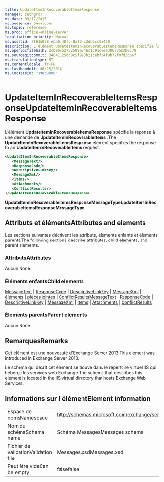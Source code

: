 ```yaml
---
title: UpdateItemInRecoverableItemsResponse
manager: sethgros
ms.date: 09/17/2015
ms.audience: Developer
ms.topic: reference
ms.prod: office-online-server
localization_priority: Normal
ms.assetid: 2f61b038-eba0-40fc-8af2-c3db5cc5a420
description: L’élément UpdateItemInRecoverableItemsResponse spécifie la réponse à une demande de UpdateItemInRecoverableItems.
ms.openlocfilehash: 2cb9bcb2752599a546c1391d6ea306735b3b0c78
ms.sourcegitcommit: 34041125dc8c5f993b21cebfc4f8b72f0fd2cb6f
ms.translationtype: MT
ms.contentlocale: fr-FR
ms.lasthandoff: 06/25/2018
ms.locfileid: "19838890"
---
```

# <a name="updateiteminrecoverableitemsresponse"></a><span data-ttu-id="b69f5-103">UpdateItemInRecoverableItemsResponse</span><span class="sxs-lookup"><span data-stu-id="b69f5-103">UpdateItemInRecoverableItemsResponse</span></span>

<span data-ttu-id="b69f5-104">L’élément **UpdateItemInRecoverableItemsResponse** spécifie la réponse à une demande de **UpdateItemInRecoverableItems** .</span><span class="sxs-lookup"><span data-stu-id="b69f5-104">The **UpdateItemInRecoverableItemsResponse** element specifies the response to an **UpdateItemInRecoverableItems** request.</span></span> 
  
```XML
<UpdateItemInRecoverableItemsResponse>
   <MessageText/>
   <ResponseCode/>
   <DescriptiveLinkKey/>
   <MessageXml/>
   <Items/>
   <Attachments/>
   <ConflictResults/>
</UpdateItemInRecoverableItemsResponse>
```

 <span data-ttu-id="b69f5-105">**UpdateItemInRecoverableItemsResponseMessageType**</span><span class="sxs-lookup"><span data-stu-id="b69f5-105">**UpdateItemInRecoverableItemsResponseMessageType**</span></span>
## <a name="attributes-and-elements"></a><span data-ttu-id="b69f5-106">Attributs et éléments</span><span class="sxs-lookup"><span data-stu-id="b69f5-106">Attributes and elements</span></span>

<span data-ttu-id="b69f5-107">Les sections suivantes décrivent les attributs, éléments enfants et éléments parents.</span><span class="sxs-lookup"><span data-stu-id="b69f5-107">The following sections describe attributes, child elements, and parent elements.</span></span>
  
### <a name="attributes"></a><span data-ttu-id="b69f5-108">Attributs</span><span class="sxs-lookup"><span data-stu-id="b69f5-108">Attributes</span></span>

<span data-ttu-id="b69f5-109">Aucun.</span><span class="sxs-lookup"><span data-stu-id="b69f5-109">None.</span></span>
  
### <a name="child-elements"></a><span data-ttu-id="b69f5-110">Éléments enfants</span><span class="sxs-lookup"><span data-stu-id="b69f5-110">Child elements</span></span>

<span data-ttu-id="b69f5-111">[MessageText](messagetext.md) | [ResponseCode](responsecode.md) | [DescriptiveLinkKey](descriptivelinkkey.md) | [MessageXml](messagexml.md) | [éléments](items.md) | [pièces jointes](attachments-ex15websvcsotherref.md) | [ConflictResults](conflictresults.md)</span><span class="sxs-lookup"><span data-stu-id="b69f5-111">[MessageText](messagetext.md) | [ResponseCode](responsecode.md) | [DescriptiveLinkKey](descriptivelinkkey.md) | [MessageXml](messagexml.md) | [Items](items.md) | [Attachments](attachments-ex15websvcsotherref.md) | [ConflictResults](conflictresults.md)</span></span>
  
### <a name="parent-elements"></a><span data-ttu-id="b69f5-112">Éléments parents</span><span class="sxs-lookup"><span data-stu-id="b69f5-112">Parent elements</span></span>

<span data-ttu-id="b69f5-113">Aucun.</span><span class="sxs-lookup"><span data-stu-id="b69f5-113">None.</span></span>
  
## <a name="remarks"></a><span data-ttu-id="b69f5-114">Remarques</span><span class="sxs-lookup"><span data-stu-id="b69f5-114">Remarks</span></span>

<span data-ttu-id="b69f5-115">Cet élément est une nouveauté d'Exchange Server 2013.</span><span class="sxs-lookup"><span data-stu-id="b69f5-115">This element was introduced in Exchange Server 2013.</span></span>
  
<span data-ttu-id="b69f5-116">Le schéma qui décrit cet élément se trouve dans le répertoire virtuel IIS qui héberge les services web Exchange.</span><span class="sxs-lookup"><span data-stu-id="b69f5-116">The schema that describes this element is located in the IIS virtual directory that hosts Exchange Web Services.</span></span>
  
## <a name="element-information"></a><span data-ttu-id="b69f5-117">Informations sur l'élément</span><span class="sxs-lookup"><span data-stu-id="b69f5-117">Element information</span></span>

|||
|:-----|:-----|
|<span data-ttu-id="b69f5-118">Espace de noms</span><span class="sxs-lookup"><span data-stu-id="b69f5-118">Namespace</span></span>  <br/> |http://schemas.microsoft.com/exchange/services/2006/messages  <br/> |
|<span data-ttu-id="b69f5-119">Nom du schéma</span><span class="sxs-lookup"><span data-stu-id="b69f5-119">Schema name</span></span>  <br/> |<span data-ttu-id="b69f5-120">Schéma Messages</span><span class="sxs-lookup"><span data-stu-id="b69f5-120">Messages schema</span></span>  <br/> |
|<span data-ttu-id="b69f5-121">Fichier de validation</span><span class="sxs-lookup"><span data-stu-id="b69f5-121">Validation file</span></span>  <br/> |<span data-ttu-id="b69f5-122">Messages.xsd</span><span class="sxs-lookup"><span data-stu-id="b69f5-122">Messages.xsd</span></span>  <br/> |
|<span data-ttu-id="b69f5-123">Peut être vide</span><span class="sxs-lookup"><span data-stu-id="b69f5-123">Can be empty</span></span>  <br/> |<span data-ttu-id="b69f5-124">false</span><span class="sxs-lookup"><span data-stu-id="b69f5-124">false</span></span>  <br/> |
   


